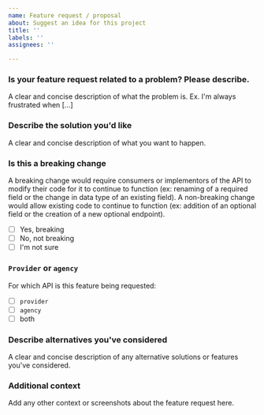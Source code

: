 ```yaml
---
name: Feature request / proposal
about: Suggest an idea for this project
title: ''
labels: ''
assignees: ''

---
```


### Is your feature request related to a problem? Please describe.

A clear and concise description of what the problem is. Ex. I'm always frustrated when [...]

### Describe the solution you'd like

A clear and concise description of what you want to happen.

### Is this a breaking change

A breaking change would require consumers or implementors of the API to modify their code for it to continue to function (ex: renaming of a required field or the change in data type of an existing field). A non-breaking change would allow existing code to continue to function (ex: addition of an optional field or the creation of a new optional endpoint). 

* [ ] Yes, breaking
* [ ] No, not breaking
* [ ] I'm not sure

### `Provider` or `agency`

For which API is this feature being requested:

* [ ] `provider`
* [ ] `agency`
* [ ] both

### Describe alternatives you've considered

A clear and concise description of any alternative solutions or features you've considered.

### Additional context

Add any other context or screenshots about the feature request here.
